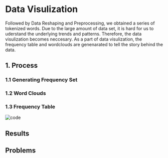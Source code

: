 # Data Visulization 
Followed by Data Reshaping and Preprocessing, we obtained a series of tokenized words. Due to the large amount of data set, it is hard for us to uderstand the underlying trends and patterns. Therefore, the data visulization becomes neccesary. As a part of data visulization, the frequency table and wordclouds are genenarated to tell the story behind the data.   
## 1. Process
### 1.1 Generating Frequency Set 




### 1.2 Word Clouds

### 1.3 Frequency Table 
![code](https://github.com/LL608/LL/issues/1#issue-812722797)
 
## Results 
## Problems 


